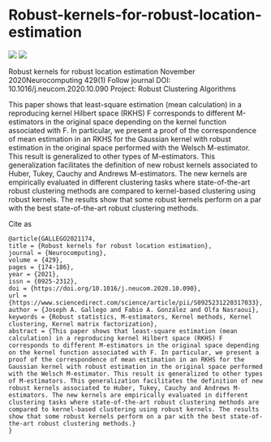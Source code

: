 # Robust-kernels-for-robust-location-estimation

<p>
  <a href="https://par.nsf.gov/servlets/purl/10284588"><img src="http://img.shields.io/badge/Paper-PDF-brightgreen.svg"></a>
  <a href="https://github.com/Joaggi/Robust-kernels-for-robust-location-estimation/blob/master/LICENSE">
    <img src="https://img.shields.io/badge/License-Apache%202.0-blue.svg">
  </a>
</p>


Robust kernels for robust location estimation
November 2020Neurocomputing 429(1) Follow journal
DOI: 10.1016/j.neucom.2020.10.090
Project: Robust Clustering Algorithms

This paper shows that least-square estimation (mean calculation) in a reproducing kernel Hilbert space (RKHS) F corresponds to different M-estimators in the original space depending on the kernel function associated with F. In particular, we present a proof of the correspondence of mean estimation in an RKHS for the Gaussian kernel with robust estimation in the original space performed with the Welsch M-estimator. This result is generalized to other types of M-estimators. This generalization facilitates the definition of new robust kernels associated to Huber, Tukey, Cauchy and Andrews M-estimators. The new kernels are empirically evaluated in different clustering tasks where state-of-the-art robust clustering methods are compared to kernel-based clustering using robust kernels. The results show that some robust kernels perform on a par with the best state-of-the-art robust clustering methods.


Cite as 

```
@article{GALLEGO2021174,
title = {Robust kernels for robust location estimation},
journal = {Neurocomputing},
volume = {429},
pages = {174-186},
year = {2021},
issn = {0925-2312},
doi = {https://doi.org/10.1016/j.neucom.2020.10.090},
url = {https://www.sciencedirect.com/science/article/pii/S0925231220317033},
author = {Joseph A. Gallego and Fabio A. González and Olfa Nasraoui},
keywords = {Robust statistics, M-estimators, Kernel methods, Kernel clustering, Kernel matrix factorization},
abstract = {This paper shows that least-square estimation (mean calculation) in a reproducing kernel Hilbert space (RKHS) F corresponds to different M-estimators in the original space depending on the kernel function associated with F. In particular, we present a proof of the correspondence of mean estimation in an RKHS for the Gaussian kernel with robust estimation in the original space performed with the Welsch M-estimator. This result is generalized to other types of M-estimators. This generalization facilitates the definition of new robust kernels associated to Huber, Tukey, Cauchy and Andrews M-estimators. The new kernels are empirically evaluated in different clustering tasks where state-of-the-art robust clustering methods are compared to kernel-based clustering using robust kernels. The results show that some robust kernels perform on a par with the best state-of-the-art robust clustering methods.}
}
```

